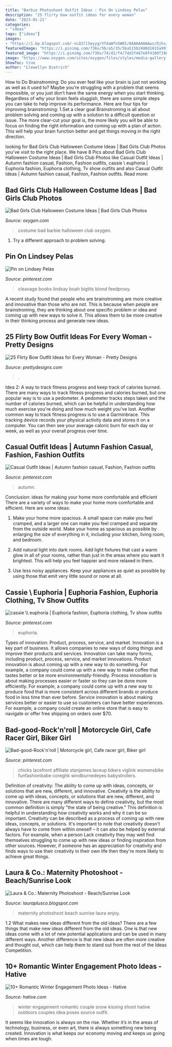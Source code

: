 ```yaml
---
title: "Barbie Photoshoot Outfit Ideas : Pin On Lindsey Pelas"
description: "25 flirty bow outfit ideas for every woman"
date: "2023-01-21"
categories:
- "ideas"
tags: ["ideas"]
images:
- "https://1.bp.blogspot.com/-xLQ3llSeyyg/VfdaWfnSW0I/AAAAAAAAAws/Djhsiqck8Dg/s640/BabyMudrichMaternity-4809.jpg"
featuredImage: "https://i.pinimg.com/736x/5b/a5/15/5ba515b2490d1815a997c206532d0d5b.jpg"
featured_image: "https://i.pinimg.com/736x/74/d2/f4/74d2f487e0f4100f19868a8200e18ec8.jpg"
image: "https://www.oxygen.com/sites/oxygen/files/styles/media-gallery-computer/public/legacy/Andrea-Barbie.jpg?itok=22WDOLFh"
ShowToc: true
author: "Llewellyn Dietrich"
---
```



How to Do Brainstroming:
Do you ever feel like your brain is just not working as well as it used to? Maybe you’re struggling with a problem that seems impossible, or you just don’t have the same energy when you start thinking. Regardless of why your brain feels sluggish, there are some simple steps you can take to help improve its performance. Here are four tips for improving brainstroming: 
1.Set a clear goal
Brainstroming is all about problem solving and coming up with a solution to a difficult question or issue. The more clear-cut your goal is, the more likely you will be able to focus on finding the right information and coming up with a plan of action. This will help your brain function better and get things moving in the right direction. 

	

		
looking for Bad Girls Club Halloween Costume Ideas | Bad Girls Club Photos you've visit to the right place. We have 8 Pics about Bad Girls Club Halloween Costume Ideas | Bad Girls Club Photos like Casual Outfit Ideas | Autumn fashion casual, Fashion, Fashion outfits, cassie \\ euphoria | Euphoria fashion, Euphoria clothing, Tv show outfits and also Casual Outfit Ideas | Autumn fashion casual, Fashion, Fashion outfits. Read more:
		
    
## Bad Girls Club Halloween Costume Ideas | Bad Girls Club Photos

<img loading=lazy src="https://www.oxygen.com/sites/oxygen/files/styles/media-gallery-computer/public/legacy/Andrea-Barbie.jpg?itok=22WDOLFh" onerror="this.onerror=null;this.src='https://tse3.mm.bing.net/th?id=OIP.3Wr27B0MUgJgTA1el6zwKgHaLH&amp;pid=15.1';" alt="Bad Girls Club Halloween Costume Ideas | Bad Girls Club Photos">

_Source: oxygen.com_

>costume bad barbie halloween club oxygen. 

	

1. Try a different approach to problem solving.

    
## Pin On Lindsey Pelas

<img loading=lazy src="https://i.pinimg.com/736x/74/d2/f4/74d2f487e0f4100f19868a8200e18ec8.jpg" onerror="this.onerror=null;this.src='https://tse4.mm.bing.net/th?id=OIP.acloGbxswTXR5KGcaC2v4wHaNL&amp;pid=15.1';" alt="Pin on Lindsey Pelas">

_Source: pinterest.com_

>cleavage boobs lindsay boah bigtits blond feedproxy. 

	

A recent study found that people who are brainstroming are more creative and innovative than those who are not. This is because when people are brainstroming, they are thinking about one specific problem or idea and coming up with new ways to solve it. This allows them to be more creative in their thinking process and generate new ideas.

    
## 25 Flirty Bow Outfit Ideas For Every Woman - Pretty Designs

<img loading=lazy src="https://www.prettydesigns.com/wp-content/uploads/2014/05/White-Short-Dress-with-a-Bow.jpg" onerror="this.onerror=null;this.src='https://tse1.mm.bing.net/th?id=OIP.-L-0G1aAYDw4OpqIn1JAggHaLH&amp;pid=15.1';" alt="25 Flirty Bow Outfit Ideas for Every Woman - Pretty Designs">

_Source: prettydesigns.com_

>. 

	

Idea 2: A way to track fitness progress and keep track of calories burned.
There are many ways to track fitness progress and calories burned, but one popular way is to use a pedometer. A pedometer tracks steps taken and the number of calories burned, which can be helpful in understanding how much exercise you're doing and how much weight you've lost. Another common way to track fitness progress is to use a Garminbrace. This tracking device records your physical activity data and stores it on a computer. You can then see your average caloric burn for each day or week, as well as your overall progress over time.

    
## Casual Outfit Ideas | Autumn Fashion Casual, Fashion, Fashion Outfits

<img loading=lazy src="https://i.pinimg.com/736x/5b/a5/15/5ba515b2490d1815a997c206532d0d5b.jpg" onerror="this.onerror=null;this.src='https://tse3.mm.bing.net/th?id=OIP.i5mJ2na9_CtMSFql82nsHAHaKZ&amp;pid=15.1';" alt="Casual Outfit Ideas | Autumn fashion casual, Fashion, Fashion outfits">

_Source: pinterest.com_

>autumn. 

	

Conclusion: ideas for making your home more comfortable and efficient
There are a variety of ways to make your home more comfortable and efficient. Here are some ideas: 
1. Make your home more spacious. A small space can make you feel cramped, and a larger one can make you feel cramped and separate from the outside world. Make your home as spacious as possible by enlarging the size of everything in it, including your kitchen, living room, and bedroom.

2. Add natural light into dark rooms. Add light fixtures that cast a warm glow in all of your rooms, rather than just in the areas where you want it brightest. This will help you feel happier and more relaxed in them.

3. Use less noisy appliances. Keep your appliances as quiet as possible by using those that emit very little sound or none at all.

    
## Cassie \\ Euphoria | Euphoria Fashion, Euphoria Clothing, Tv Show Outfits

<img loading=lazy src="https://i.pinimg.com/736x/fc/20/84/fc2084e1b482ac847097167649faab82.jpg" onerror="this.onerror=null;this.src='https://tse2.mm.bing.net/th?id=OIP.F5T5WhocuFwiFTApVIAPEwHaNL&amp;pid=15.1';" alt="cassie \\ euphoria | Euphoria fashion, Euphoria clothing, Tv show outfits">

_Source: pinterest.com_

>euphoria. 

	

Types of innovation: Product, process, service, and market.
Innovation is a key part of business. It allows companies to new ways of doing things and improve their products and services. Innovation can take many forms, including product, process, service, and market innovations. 
Product innovation is about coming up with a new way to do something. For example, a company could come up with a new way to make coffee that tastes better or be more environmentally-friendly. Process innovation is about making processes easier or faster so they can be done more efficiently. For example, a company could come up with a new way to produce food that is more consistent across different brands or produce food in less time than ever before. Service innovation is about making services better or easier to use so customers can have better experiences. For example, a company could create an online store that is easy to navigate or offer free shipping on orders over $70.

    
## Bad-good-Rock&#039;n&#039;roll | Motorcycle Girl, Cafe Racer Girl, Biker Girl

<img loading=lazy src="https://i.pinimg.com/736x/5b/1c/45/5b1c45a3ab82a5d03d599a6b0c68e819.jpg" onerror="this.onerror=null;this.src='https://tse3.mm.bing.net/th?id=OIP.ggvByqKF8JX2nzkgZy4sigHaLH&amp;pid=15.1';" alt="Bad-good-Rock&#039;n&#039;roll | Motorcycle girl, Cafe racer girl, Biker girl">

_Source: pinterest.com_

>chicks lacefront affiliate stanjames laceup bikers viglink womensbike funfashionbabe coreghk windburnedeyes babystrollers. 

	

Definition of creativity: The ability to come up with ideas, concepts, or solutions that are new, different, and innovative.
Creativity is the ability to come up with ideas, concepts, or solutions that are new, different, and innovative. There are many different ways to define creativity, but the most common definition is simply "the state of being creative." This definition is helpful in understanding how creativity works and why it can be so important.
Creativity can be described as a process of coming up with new ideas, concepts, or solutions. It's important to note that creativity doesn't always have to come from within oneself – it can also be helped by external factors. For example, when a person Lack creativity they may well find themselves struggling to come up with new ideas or finding inspiration from other sources. However, if someone has an appreciation for creativity and finds ways to use their creativity in their own life then they're more likely to achieve great things.

    
## Laura &amp; Co.: Maternity Photoshoot - Beach/Sunrise Look

<img loading=lazy src="https://1.bp.blogspot.com/-xLQ3llSeyyg/VfdaWfnSW0I/AAAAAAAAAws/Djhsiqck8Dg/s640/BabyMudrichMaternity-4809.jpg" onerror="this.onerror=null;this.src='https://tse1.mm.bing.net/th?id=OIP.YCY742v2u1e_ZQ2q2kdXrAAAAA&amp;pid=15.1';" alt="Laura &amp; Co.: Maternity Photoshoot - Beach/Sunrise Look">

_Source: lauraplusco.blogspot.com_

>maternity photoshoot beach sunrise laura enjoy. 

	

1.2 What makes new ideas different from the old ideas?
There are a few things that make new ideas different from the old ideas. One is that new ideas come with a lot of new potential applications and can be used in many different ways. Another difference is that new ideas are often more creative and thought out, which can help them to stand out from the rest of the Ideas Competition.

    
## 10+ Romantic Winter Engagement Photo Ideas - Hative

<img loading=lazy src="https://hative.com/wp-content/uploads/2014/11/winter-engagement-photo-ideas/1-winter-engagement-photo-ideas.jpg" onerror="this.onerror=null;this.src='https://tse2.mm.bing.net/th?id=OIP.2UMxPygD4JpAX1mOnGW2CgHaLH&amp;pid=15.1';" alt="10+ Romantic Winter Engagement Photo Ideas - Hative">

_Source: hative.com_

>winter engagement romantic couple snow kissing shoot hative outdoors couples idea poses source outfit. 

	

It seems like innovation is always on the rise. Whether it’s in the areas of technology, business, or even art, there is always something new being created. Innovation is what keeps our economy moving and keeps us going when times are tough.

